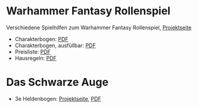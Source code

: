 
# Warhammer Fantasy Rollenspiel

Verschiedene Spielhilfen zum Warhammer Fantasy Rollenspiel, [Projektseite](https://github.com/TheHergi/WFRSP-Spielhilfen)

- Charakterbogen: [PDF](https://github.com/TheHergi/WFRSP-Spielhilfen/raw/main/Charakterbogen/Charakterbogen_print.pdf)
- Charakterbogen, ausfüllbar: [PDF](https://github.com/TheHergi/WFRSP-Spielhilfen/raw/main/Charakterbogen/Charakterbogen.pdf)
- Preisliste: [PDF](https://github.com/TheHergi/WFRSP-Spielhilfen/raw/main/Preisliste/preisliste.pdf)
- Hausregeln: [PDF](https://github.com/TheHergi/WFRSP-Spielhilfen/raw/main/Regeln/regeln.pdf)

# Das Schwarze Auge

- 3e Heldenbogen: [Projektseite](https://github.com/TheHergi/DSA3-Heldenbogen), [PDF](https://github.com/TheHergi/DSA3-Heldenbogen/raw/master/DSA3_Heldenbogen.pdf)


